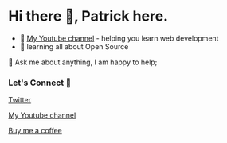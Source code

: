 # Hi there 👋, Patrick here.

 
- 🔭 [My Youtube channel](http://youtube.com/c/VaxaCode) - helping you learn web development
- 🌱 learning all about Open Source
<!-- - 📫 Reach me on: muriungipatrick@gmail.com -->
<!-- - 💬 Ask me about design, laravel, css, sass, gatsby -->


<!-- #### 🔭 I'm currently working on an open-source called [africons](https://github.com/MuriungiPatrick/africons) a project that aims to create *WEB ICONS* for all logos representing *African brands and organisations.*  -->

<!-- 💼 Have any freelance work or some cool project you want done? reach me on my email :). -->

💬 Ask me about anything, I am happy to help;
  
  ### Let's Connect 🔗

 [Twitter]( http://twitter.com/itsMuriungi) 

 [My Youtube channel](http://youtube.com/c/VaxaCode)

 [Buy me a coffee](https://www.buymeacoffee.com/muriungipatrick)


<!--
**MuriungiPatrick/MuriungiPatrick** is a ✨ _special_ ✨ repository because its `README.md` (this file) appears on your GitHub profile.

Here are some ideas to get you started:

- 🔭 I’m currently working on ...
- 🌱 I’m currently learning ...
- 👯 I’m looking to collaborate on ...
- 🤔 I’m looking for help with ...
- 💬 Ask me about ...
- 📫 How to reach me: ...
- 😄 Pronouns: ...
- ⚡ Fun fact: ...
-->
